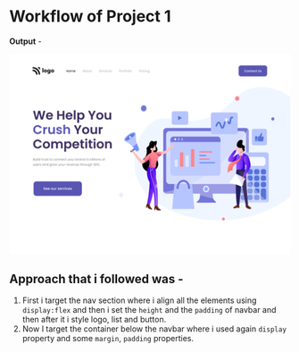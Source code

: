# Workflow of Project 1      

**Output** - 

![webpage](output.png)

## Approach that i followed was - 
1. First i target the nav section where i align all the elements using `display:flex` and then i set the `height` and the `padding` of navbar and then after it i style logo, list and button.
2. Now I target the container below the navbar where i used again `display` property and some `margin`, `padding` properties. 